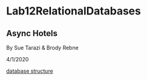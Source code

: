 # Lab12RelationalDatabases
## Async Hotels

By Sue Tarazi & Brody Rebne

4/1/2020

[database structure](https://i.imgur.com/qvQPf7A.png)

